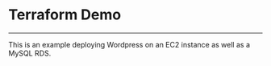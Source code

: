 # Terraform Demo

---

This is an example deploying Wordpress on an EC2 instance as well as a MySQL RDS.
